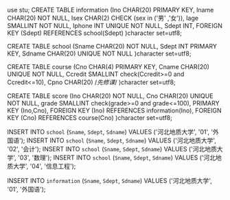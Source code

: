 use stu;
CREATE TABLE information
  (Ino CHAR(20) PRIMARY KEY,
   Iname CHAR(20) NOT NULL,
   Isex CHAR(2) CHECK (sex in ('男' ,'女')),
   Iage SMALLINT NOT NULL,
   Iphone  INT UNIQUE NOT NULL,
   Sdept INT,
   FOREIGN KEY (Sdept) REFERENCES school(Sdept)
 )character set=utf8;

 CREATE TABLE school
 (Sname CHAR(20)  NOT NULL,
  Sdept  INT PRIMARY KEY,
  Sdname CHAR(20) UNIQUE NOT NULL
  )character set=utf8;
  
  CREATE TABLE course
  (Cno CHAR(4) PRIMARY KEY,
   Cname CHAR(20) UNIQUE NOT NULL,
   Ccredit SMALLINT check(Ccredit>=0 and Ccredit<=10),
   Cpno CHAR(20) /*先修课*/
   )character set=utf8;
 
 CREATE TABLE  score
  (Ino CHAR(20) NOT NULL,
   Cno CHAR(20) UNIQUE NOT NULL,
   grade SMALLINT check(grade>=0 and grade<=100),
   PRIMARY KEY (Ino,Cno),
   FOREIGN KEY (Ino) REFERENCES information(Ino),
   FOREIGN KEY (Cno) REFERENCES course(Cno)
   )character set=utf8;
   
INSERT INTO `school` (`Sname`, `Sdept`, `Sdname`) VALUES ('河北地质大学', '01', '外国语');
INSERT INTO `school` (`Sname`, `Sdept`, `Sdname`) VALUES ('河北地质大学', '02', '会计');
INSERT INTO `school` (`Sname`, `Sdept`, `Sdname`) VALUES ('河北地质大学', '03', '数理');
INSERT INTO `school` (`Sname`, `Sdept`, `Sdname`) VALUES ('河北地质大学', '04', '信息工程');

INSERT INTO `information` (`Sname`, `Sdept`, `Sdname`) VALUES ('河北地质大学', '01', '外国语');
